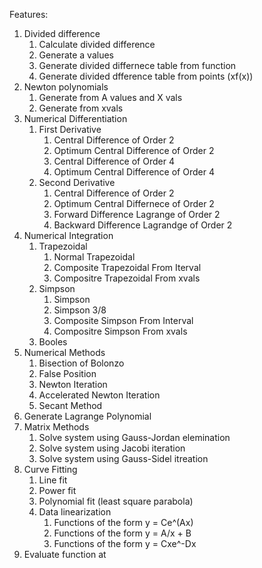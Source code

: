 Features:
1. Divided difference
    1. Calculate divided difference
    2. Generate a values
    3. Generate divided differnece table from function
    4. Generate divided dfference table from points (xf(x))
2. Newton polynomials
    1. Generate from A values and X vals
    2. Generate from xvals
3. Numerical Differentiation
    1. First Derivative
        1. Central Difference of Order 2
        2. Optimum Central Difference of Order 2
        3. Central Difference of Order 4
        4. Optimum Central Difference of Order 4
    2. Second Derivative
        1. Central Difference of Order 2
        2. Optimum Central Differnece of Order 2
        3. Forward Difference Lagrange of Order 2
        4. Backward Difference Lagrandge of Order 2
4. Numerical Integration
    1. Trapezoidal
        1. Normal Trapezoidal
        2. Composite Trapezoidal From Iterval
        3. Compositre Trapezoidal From xvals
    2. Simpson
        1. Simpson
        2. Simpson 3/8
        3. Composite Simpson From Interval
        4. Compositre Simpson From xvals
    3. Booles
5. Numerical Methods
    1. Bisection of Bolonzo
    2. False Position
    3. Newton Iteration
    4. Accelerated Newton Iteration
    5. Secant Method
6. Generate Lagrange Polynomial 
7. Matrix Methods
    1. Solve system using Gauss-Jordan elemination
    2. Solve system using Jacobi iteration
    3. Solve system using Gauss-Sidel itreation
8. Curve Fitting
    1. Line fit
    2. Power fit
    3. Polynomial fit (least square parabola)
    4. Data linearization
        1. Functions of the form y = Ce^(Ax)
        2. Functions of the form y = A/x + B
        3. Functions of the form y = Cxe^-Dx
9. Evaluate function at